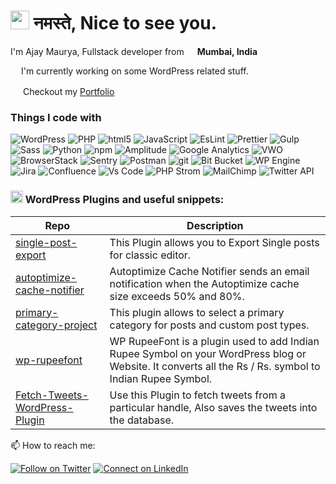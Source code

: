 <h1><img src="https://emojis.slackmojis.com/emojis/images/1531849430/4246/blob-sunglasses.gif?1531849430" width="30"/> नमस्ते, Nice to see you.</h1>

<p>I'm Ajay Maurya, Fullstack developer from <img src="https://www.flaticon.com/svg/static/icons/svg/2386/2386755.svg" width="13"/> <b>Mumbai, India</b></p>

<img src="https://www.flaticon.com/svg/static/icons/svg/270/270832.svg" width="13"/>  I'm currently working on some WordPress related stuff.

<img src="https://www.flaticon.com/svg/static/icons/svg/1906/1906607.svg" width="16"/> Checkout my [Portfolio](https://github.com/ajmaurya99/portfolio/blob/master/README.md)


<h3>Things I code with</h3>
<p>
  <img alt="WordPress" src="https://img.shields.io/badge/-WordPress-46a2f1?style=flat-square&logo=wordpress&logoColor=white" />
  <img alt="PHP" src="https://img.shields.io/badge/-PHP-45b8d8?style=flat-square&logo=php&logoColor=white" />
  <img alt="html5" src="https://img.shields.io/badge/-HTML5-E34F26?style=flat-square&logo=html5&logoColor=white" />
  <img alt="JavaScript" src="https://img.shields.io/badge/-Javascript-F9A03C?style=flat-square&logo=javascript&logoColor=white" />
  <img alt="EsLint" src="https://img.shields.io/badge/-EsLint-764ABC?style=flat-square&logo=eslint&logoColor=white" />
  <img alt="Prettier" src="https://img.shields.io/badge/-Prettier-F7B93E?style=flat-square&logo=prettier&logoColor=white" />
  <img alt="Gulp" src="https://img.shields.io/badge/-Gulp-DD0031?style=flat-square&logo=gulp&logoColor=white" />
  <img alt="Sass" src="https://img.shields.io/badge/-Sass-CC6699?style=flat-square&logo=sass&logoColor=white" />
  <img alt="Python" src="https://img.shields.io/badge/-python-F9A03C?style=flat-square&logo=python&logoColor=white" />
  <img alt="npm" src="https://img.shields.io/badge/-NPM-CB3837?style=flat-square&logo=npm&logoColor=white" />
  <img alt="Amplitude" src="https://img.shields.io/badge/-Amplitude-2088FF?style=flat-square&logo=google-analytics&logoColor=white" />
  <img alt="Google Analytics" src="https://img.shields.io/badge/-Google Analytics-2088FF?style=flat-square&logo=google-analytics&logoColor=white" />
  <img alt="VWO" src="https://img.shields.io/badge/-VWO-CC6699?style=flat-square&logo=vwo&logoColor=white" />
  <img alt="BrowserStack" src="https://img.shields.io/badge/-BrowserStack-FB542B?style=flat-square&logo=browserstack&logoColor=white" />
  <img alt="Sentry" src="https://img.shields.io/badge/-Sentry-ea2845?style=flat-square&logo=sentry&logoColor=white" />
  <img alt="Postman" src="https://img.shields.io/badge/-Postman-FB542B?style=flat-square&logo=postman&logoColor=white" />
  <img alt="git" src="https://img.shields.io/badge/-Git-F05032?style=flat-square&logo=git&logoColor=white" />
  <img alt="Bit Bucket" src="https://img.shields.io/badge/-Bit_Bucket-007ACC?style=flat-square&logo=bitbucket&logoColor=white" />
  <img alt="WP Engine" src="https://img.shields.io/badge/-WP_Engine-430098?style=flat-square&logo=wp-engine&logoColor=white" />
  <img alt="Jira" src="https://img.shields.io/badge/-Jira-2088FF?style=flat-square&logo=jira&logoColor=white" />
  <img alt="Confluence" src="https://img.shields.io/badge/-Confluence-2088FF?style=flat-square&logo=confluence&logoColor=white" />
  <img alt="Vs Code" src="https://img.shields.io/badge/-Vs_Code-311C87?style=flat-square&logo=visual-studio-code&logoColor=white" />
  <img alt="PHP Strom" src="https://img.shields.io/badge/-PHP_Storm-2088FF?style=flat-square&logo=jetbrains&logoColor=white" />
  <img alt="MailChimp" src="https://img.shields.io/badge/-MailChimp-F9A03C?style=flat-square&logo=mailchimp&logoColor=white" />
  <img alt="Twitter API" src="https://img.shields.io/badge/-Twitter_API-2088FF?style=flat-square&logo=twitter&logoColor=white" />
</p>

### <img src="https://www.flaticon.com/svg/static/icons/svg/270/270832.svg" width="20"/>  WordPress Plugins and useful snippets:

|Repo|Description|
|---|---|
| [single-post-export](https://github.com/ajmaurya99/single-post-export) | This Plugin allows you to Export Single posts for classic editor. |
| [autoptimize-cache-notifier](https://github.com/ajmaurya99/autoptimize-cache-notifier) | Autoptimize Cache Notifier sends an email notification when the Autoptimize cache size exceeds 50% and 80%. |
| [primary-category-project](https://github.com/ajmaurya99/primary-category-project) | This plugin allows to select a primary category for posts and custom post types. |
| [wp-rupeefont](https://github.com/ajmaurya99/wp-rupeefont) | WP RupeeFont is a plugin used to add Indian Rupee Symbol on your WordPress blog or Website. It converts all the Rs / Rs. symbol to Indian Rupee Symbol. |
| [Fetch-Tweets-WordPress-Plugin](https://github.com/ajmaurya99/Fetch-Tweets-WordPress-Plugin) | Use this Plugin to fetch tweets from a particular handle, Also saves the tweets into the database. |



📫 How to reach me:

[![Follow on Twitter](https://img.shields.io/badge/--twitter?label=Twitter&logo=Twitter&style=social)](https://twitter.com/aalootechie/) [![Connect on LinkedIn](https://img.shields.io/badge/--linkedin?label=LinkedIn&logo=LinkedIn&style=social)](https://www.linkedin.com/in/ajaymauryaa/)


<!--
**ajmaurya99/ajmaurya99** is a ✨ _special_ ✨ repository because its `README.md` (this file) appears on your GitHub profile.

Here are some ideas to get you started:

- 🔭 I’m currently working on ...
- 🌱 I’m currently learning ...
- 👯 I’m looking to collaborate on ...
- 🤔 I’m looking for help with ...
- 💬 Ask me about ...
- 📫 How to reach me: ...
- 😄 Pronouns: ...
- ⚡ Fun fact: ...
-->
